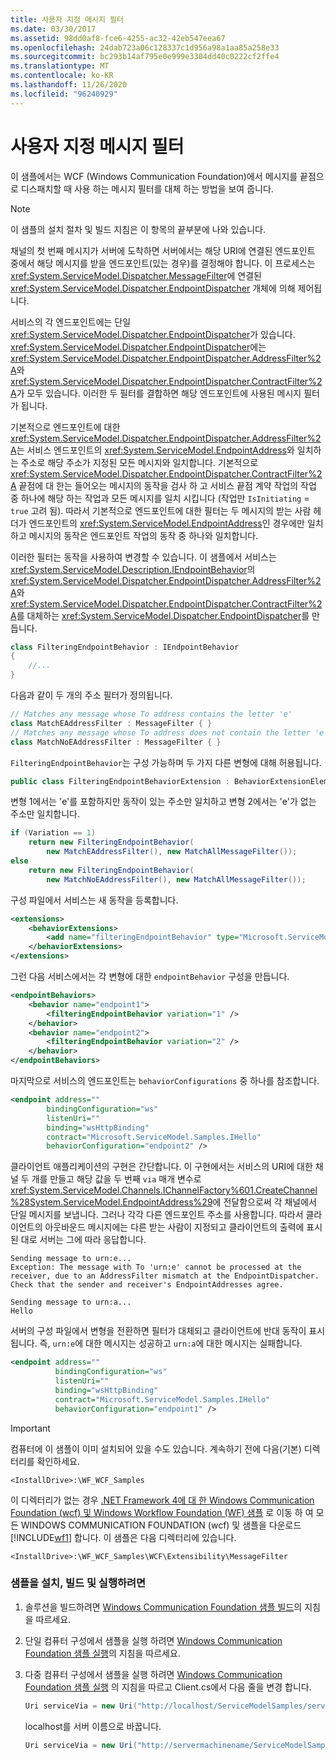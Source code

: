 ```yaml
---
title: 사용자 지정 메시지 필터
ms.date: 03/30/2017
ms.assetid: 98dd0af8-fce6-4255-ac32-42eb547eea67
ms.openlocfilehash: 24dab723a06c128337c1d956a98a1aa85a258e33
ms.sourcegitcommit: bc293b14af795e0e999e3304dd40c0222cf2ffe4
ms.translationtype: MT
ms.contentlocale: ko-KR
ms.lasthandoff: 11/26/2020
ms.locfileid: "96240929"
---
```

# <a name="custom-message-filter"></a>사용자 지정 메시지 필터

이 샘플에서는 WCF (Windows Communication Foundation)에서 메시지를 끝점으로 디스패치할 때 사용 하는 메시지 필터를 대체 하는 방법을 보여 줍니다.  
  
> [!NOTE]
> 이 샘플의 설치 절차 및 빌드 지침은 이 항목의 끝부분에 나와 있습니다.  
  
 채널의 첫 번째 메시지가 서버에 도착하면 서버에서는 해당 URI에 연결된 엔드포인트 중에서 해당 메시지를 받을 엔드포인트(있는 경우)를 결정해야 합니다. 이 프로세스는 <xref:System.ServiceModel.Dispatcher.MessageFilter>에 연결된 <xref:System.ServiceModel.Dispatcher.EndpointDispatcher> 개체에 의해 제어됩니다.  
  
 서비스의 각 엔드포인트에는 단일 <xref:System.ServiceModel.Dispatcher.EndpointDispatcher>가 있습니다. <xref:System.ServiceModel.Dispatcher.EndpointDispatcher>에는 <xref:System.ServiceModel.Dispatcher.EndpointDispatcher.AddressFilter%2A>와 <xref:System.ServiceModel.Dispatcher.EndpointDispatcher.ContractFilter%2A>가 모두 있습니다. 이러한 두 필터를 결합하면 해당 엔드포인트에 사용된 메시지 필터가 됩니다.  
  
 기본적으로 엔드포인트에 대한 <xref:System.ServiceModel.Dispatcher.EndpointDispatcher.AddressFilter%2A>는 서비스 엔드포인트의 <xref:System.ServiceModel.EndpointAddress>와 일치하는 주소로 해당 주소가 지정된 모든 메시지와 일치합니다. 기본적으로 <xref:System.ServiceModel.Dispatcher.EndpointDispatcher.ContractFilter%2A> 끝점에 대 한는 들어오는 메시지의 동작을 검사 하 고 서비스 끝점 계약 작업의 작업 중 하나에 해당 하는 작업과 모든 메시지를 일치 시킵니다 (작업만 `IsInitiating` = `true` 고려 됨). 따라서 기본적으로 엔드포인트에 대한 필터는 두 메시지의 받는 사람 헤더가 엔드포인트의 <xref:System.ServiceModel.EndpointAddress>인 경우에만 일치하고 메시지의 동작은 엔드포인트 작업의 동작 중 하나와 일치합니다.  
  
 이러한 필터는 동작을 사용하여 변경할 수 있습니다. 이 샘플에서 서비스는 <xref:System.ServiceModel.Description.IEndpointBehavior>의 <xref:System.ServiceModel.Dispatcher.EndpointDispatcher.AddressFilter%2A>와 <xref:System.ServiceModel.Dispatcher.EndpointDispatcher.ContractFilter%2A>를 대체하는 <xref:System.ServiceModel.Dispatcher.EndpointDispatcher>를 만듭니다.  
  
```csharp
class FilteringEndpointBehavior : IEndpointBehavior
{
    //...
}
```  
  
 다음과 같이 두 개의 주소 필터가 정의됩니다.  
  
```csharp
// Matches any message whose To address contains the letter 'e'  
class MatchEAddressFilter : MessageFilter { }
// Matches any message whose To address does not contain the letter 'e'  
class MatchNoEAddressFilter : MessageFilter { }  
```  
  
 `FilteringEndpointBehavior`는 구성 가능하며 두 가지 다른 변형에 대해 허용됩니다.  
  
```csharp
public class FilteringEndpointBehaviorExtension : BehaviorExtensionElement { }
```  
  
 변형 1에서는 'e'를 포함하지만 동작이 있는 주소만 일치하고 변형 2에서는 'e'가 없는 주소만 일치합니다.  
  
```csharp
if (Variation == 1)  
    return new FilteringEndpointBehavior(  
        new MatchEAddressFilter(), new MatchAllMessageFilter());  
else  
    return new FilteringEndpointBehavior(  
        new MatchNoEAddressFilter(), new MatchAllMessageFilter());  
```  
  
 구성 파일에서 서비스는 새 동작을 등록합니다.  
  
```xml  
<extensions>  
    <behaviorExtensions>  
        <add name="filteringEndpointBehavior" type="Microsoft.ServiceModel.Samples.FilteringEndpointBehaviorExtension, service" />  
    </behaviorExtensions>  
</extensions>
```  
  
 그런 다음 서비스에서는 각 변형에 대한 `endpointBehavior` 구성을 만듭니다.  
  
```xml  
<endpointBehaviors>  
    <behavior name="endpoint1">  
        <filteringEndpointBehavior variation="1" />  
    </behavior>  
    <behavior name="endpoint2">  
        <filteringEndpointBehavior variation="2" />  
    </behavior>  
</endpointBehaviors>  
```  
  
 마지막으로 서비스의 엔드포인트는 `behaviorConfigurations` 중 하나를 참조합니다.  
  
```xml  
<endpoint address=""  
        bindingConfiguration="ws"  
        listenUri=""
        binding="wsHttpBinding"  
        contract="Microsoft.ServiceModel.Samples.IHello"
        behaviorConfiguration="endpoint2" />  
```  
  
 클라이언트 애플리케이션의 구현은 간단합니다. 이 구현에서는 서비스의 URI에 대한 채널 두 개를 만들고 해당 값을 두 번째 `via` 매개 변수로 <xref:System.ServiceModel.Channels.IChannelFactory%601.CreateChannel%28System.ServiceModel.EndpointAddress%29>에 전달함으로써 각 채널에서 단일 메시지를 보냅니다. 그러나 각각 다른 엔드포인트 주소를 사용합니다. 따라서 클라이언트의 아웃바운드 메시지에는 다른 받는 사람이 지정되고 클라이언트의 출력에 표시된 대로 서버는 그에 따라 응답합니다.  
  
```console  
Sending message to urn:e...  
Exception: The message with To 'urn:e' cannot be processed at the receiver, due to an AddressFilter mismatch at the EndpointDispatcher.  Check that the sender and receiver's EndpointAddresses agree.  
  
Sending message to urn:a...  
Hello  
```  
  
 서버의 구성 파일에서 변형을 전환하면 필터가 대체되고 클라이언트에 반대 동작이 표시됩니다. 즉, `urn:e`에 대한 메시지는 성공하고 `urn:a`에 대한 메시지는 실패합니다.  
  
```xml  
<endpoint address=""  
          bindingConfiguration="ws"  
          listenUri=""
          binding="wsHttpBinding"  
          contract="Microsoft.ServiceModel.Samples.IHello"
          behaviorConfiguration="endpoint1" />  
```  
  
> [!IMPORTANT]
> 컴퓨터에 이 샘플이 이미 설치되어 있을 수도 있습니다. 계속하기 전에 다음(기본) 디렉터리를 확인하세요.  
>
> `<InstallDrive>:\WF_WCF_Samples`  
>
> 이 디렉터리가 없는 경우 [.NET Framework 4에 대 한 Windows Communication Foundation (wcf) 및 Windows Workflow Foundation (WF) 샘플](https://www.microsoft.com/download/details.aspx?id=21459) 로 이동 하 여 모든 WINDOWS COMMUNICATION FOUNDATION (wcf) 및 샘플을 다운로드 [!INCLUDE[wf1](../../../../includes/wf1-md.md)] 합니다. 이 샘플은 다음 디렉터리에 있습니다.  
>
> `<InstallDrive>:\WF_WCF_Samples\WCF\Extensibility\MessageFilter`  
  
### <a name="to-set-up-build-and-run-the-sample"></a>샘플을 설치, 빌드 및 실행하려면  
  
1. 솔루션을 빌드하려면 [Windows Communication Foundation 샘플 빌드](building-the-samples.md)의 지침을 따르세요.  
  
2. 단일 컴퓨터 구성에서 샘플을 실행 하려면 [Windows Communication Foundation 샘플 실행](running-the-samples.md)의 지침을 따르세요.  
  
3. 다중 컴퓨터 구성에서 샘플을 실행 하려면 [Windows Communication Foundation 샘플 실행](running-the-samples.md) 의 지침을 따르고 Client.cs에서 다음 줄을 변경 합니다.  
  
    ```csharp
    Uri serviceVia = new Uri("http://localhost/ServiceModelSamples/service.svc");  
    ```  
  
     localhost를 서버 이름으로 바꿉니다.  
  
    ```csharp
    Uri serviceVia = new Uri("http://servermachinename/ServiceModelSamples/service.svc");  
    ```  
